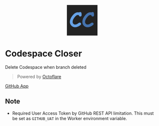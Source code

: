 <div align="center">
<img src="./assets/logo.png" width="100px" />
</div>

# Codespace Closer

Delete Codespace when branch deleted

> Powered by [Octoflare](https://github.com/jill64/octoflare#readme)

[GitHub App](https://github.com/apps/codespace-closer)

## Note

- Required User Access Token by GitHub REST API limitation. This must be set as `GITHUB_UAT` in the Worker environment variable.
